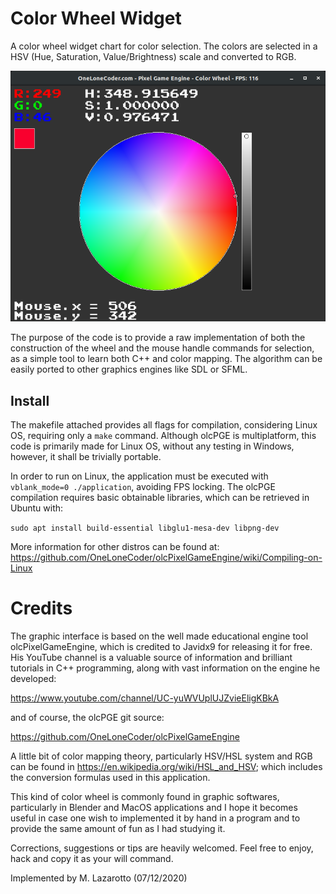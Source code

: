# Color Wheel Widget

A color wheel widget chart for color selection. The colors are selected in a HSV 
(Hue, Saturation, Value/Brightness) scale and converted to RGB.

<img src="img/demo-01.png" width=700>

The purpose of the code is to provide a raw implementation of both the 
construction of the wheel and the mouse handle commands for selection, 
as a simple tool to learn both C++ and color mapping. The algorithm can 
be easily ported to other graphics engines like SDL or SFML.

## Install
The makefile attached provides all flags for compilation, considering Linux OS, 
requiring only a `make` command. Although olcPGE is multiplatform, this code is 
primarily made for Linux OS, without any testing in Windows, however, it shall be 
trivially portable. 

In order to run on Linux, the application must be executed with `vblank_mode=0 ./application`, 
avoiding FPS locking. The olcPGE compilation requires basic obtainable libraries, which 
can be retrieved in Ubuntu with:

`sudo apt install build-essential libglu1-mesa-dev libpng-dev`

More information for other distros can be found at:
https://github.com/OneLoneCoder/olcPixelGameEngine/wiki/Compiling-on-Linux

# Credits
The graphic interface is based on the well made educational engine 
tool olcPixelGameEngine, which is credited to Javidx9 for releasing 
it for free. His YouTube channel is a valuable source of information and 
brilliant tutorials in C++ programming, along with vast information on the 
engine he developed:

https://www.youtube.com/channel/UC-yuWVUplUJZvieEligKBkA

and of course, the olcPGE git source:

https://github.com/OneLoneCoder/olcPixelGameEngine

A little bit of color mapping theory, particularly HSV/HSL system and RGB 
can be found in https://en.wikipedia.org/wiki/HSL_and_HSV; which includes 
the conversion formulas used in this application.

This kind of color wheel is commonly found in graphic softwares, particularly 
in Blender and MacOS applications and I hope it becomes useful in case one 
wish to implemented it by hand in a program and to provide the same amount of 
fun as I had studying it.

Corrections, suggestions or tips are heavily welcomed.
Feel free to enjoy, hack and copy it as your will command.

Implemented by M. Lazarotto (07/12/2020)
